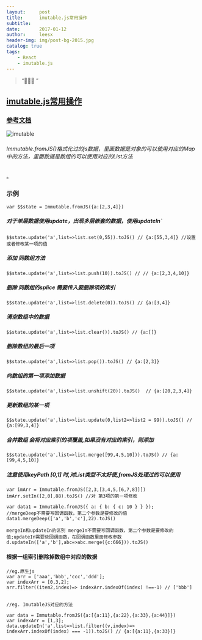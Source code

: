```yaml
---
layout:     post
title:      imutable.js常用操作
subtitle:    
date:       2017-01-12
author:     leesx
header-img: img/post-bg-2015.jpg
catalog: true
tags:
    - React
    - imutable.js
---
```


> “🙉🙉🙉 ”

## [imutable.js常用操作](http://note.youdao.com/noteshare?id=696c9ae671c7e51f10979778186a71f7)

### [参考文档](https://www.w3ctech.com/topic/1595)

![imutable](http://img.alicdn.com/tps/i3/TB1VinpKXXXXXXAXpXXZ_OdNFXX-715-324.png)

###### Immutable.fromJS()格式化过的js数据，里面数据是对象的可以使用对应的Map中的方法，里面数据是数组的可以使用对应的List方法
。

### 示例
`var $$state = Immutable.fromJS({a:[2,3,4]})`
##### 对于单层数据使用update，出现多层嵌套的数据，使用updateIn`

`$$state.update('a',list=>list.set(0,55)).toJS() // {a:[55,3,4]} //设置或者修改某一项的值 `
##### 添加 同数组方法
`$$state.update('a',list=>list.push(10)).toJS() // // {a:[2,3,4,10]}`

#####  删除 同数组的splice 需要传入要删除项的索引
`$$state.update('a',list=>list.delete(0)).toJS() // {a:[3,4]}`

##### 清空数组中的数据
`$$state.update('a',list=>list.clear()).toJS() // {a:[]}`

##### 删除数组的最后一项

`$$state.update('a',list=>list.pop()).toJS() // {a:[2,3]}`

##### 向数组的第一项添加数据

`$$state.update('a',list=>list.unshift(20)).toJS()  // {a:[20,2,3,4]}`

##### 更新数组的某一项

`$$state.update('a',list=>list.update(0,list2=>list2 = 99)).toJS() // {a:[99,3,4]}`

##### 合并数组 会将对应索引的项覆盖,如果没有对应的索引，则添加

`$$state.update('a',list=>list.merge([99,4,5,10])).toJS() // {a:[99,4,5,10]}`

##### 注意使用keyPath [0,1] 时,对List类型不太好使,fromJS处理过的可以使用
```
var imArr = Immutable.fromJS([2,3,[3,4,5,[6,7,8]]])
imArr.setIn([2,0],88).toJS() //对 第3项的第一项修改
```
```
var data1 = Immutable.fromJS({ a: { b: { c: 10 } } });
//mergeDeep不需要写回调函数，第二个参数是要修改的值
data1.mergeDeep(['a','b','c'],22).toJS()

mergeIn和updateIn的区别 mergeIn不需要写回调函数，第二个参数是要修改的值;updateIn需要些回调函数，在回调函数里面修改参数
d.updateIn(['a','b'],abc=>abc.merge({c:666})).toJS()
```
#### 根据一组索引删除掉数组中对应的数据

```
//eg.原生js
var arr = ['aaa','bbb','ccc','ddd'];
var indexArr = [0,3,2];
arr.filter((item2,index)=> indexArr.indexOf(index) !==-1) // ['bbb']


//eg. ImutableJS对应的方法

var data = Immutable.fromJS({a:[{a:11},{a:22},{a:33},{a:44}]})
var indexArr = [1,3];
data.updateIn('a',list=>list.filter((v,index)=> indexArr.indexOf(index) === -1)).toJS() // {a:[{a:11},{a:33}]}

```
